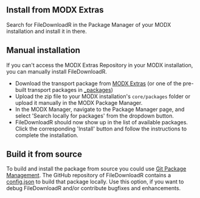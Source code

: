 ## Install from MODX Extras

Search for FileDownloadR in the Package Manager of your MODX installation and
install it in there.

## Manual installation

If you can't access the MODX Extras Repository in your MODX installation, you
can manually install FileDownloadR.

* Download the transport package from [MODX Extras](https://modx.com/extras/package/filedownloadr) (or one of the pre-built transport packages in [_packages](https://github.com/Jako/FileDownloadR/tree/master/_packages))
* Upload the zip file to your MODX installation's `core/packages` folder or upload it manually in the MODX Package Manager.
* In the MODX Manager, navigate to the Package Manager page, and select 'Search locally for packages' from the dropdown button.
* FileDownloadR should now show up in the list of available packages. Click the corresponding 'Install' button and follow the instructions to complete the installation.

## Build it from source

To build and install the package from source you could use [Git Package
Management](https://github.com/TheBoxer/Git-Package-Management). The GitHub
repository of FileDownloadR contains a
[config.json](https://github.com/Jako/FileDownloadR/blob/master/_build/config.json)
to build that package locally. Use this option, if you want to debug FileDownloadR
and/or contribute bugfixes and enhancements.
